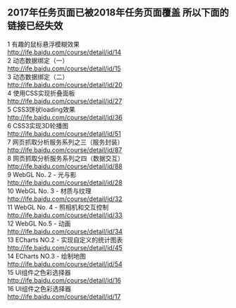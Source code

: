 ## 2017年任务页面已被2018年任务页面覆盖 所以下面的链接已经失效 

1 有趣的鼠标悬浮模糊效果<br>
http://ife.baidu.com/course/detail/id/14<br>
2 动态数据绑定（一）<br>
http://ife.baidu.com/course/detail/id/15<br>
3 动态数据绑定（二）<br>
http://ife.baidu.com/course/detail/id/20<br>
4 使用CSS实现折叠面板<br>
http://ife.baidu.com/course/detail/id/27<br>
5 CSS3饼状loading效果<br>
http://ife.baidu.com/course/detail/id/36<br>
6 CSS3实现3D轮播图<br>
http://ife.baidu.com/course/detail/id/51<br>
7 网页抓取分析服务系列之三（服务封装）<br>
http://ife.baidu.com/course/detail/id/87<br>
8 网页抓取分析服务系列之四（数据交互）<br>
http://ife.baidu.com/course/detail/id/88<br>
9 WebGL No. 2 - 光与影<br>
http://ife.baidu.com/course/detail/id/28<br>
10 WebGL No. 3 - 材质与纹理<br>
http://ife.baidu.com/course/detail/id/32<br>
11 WebGL No. 4 - 照相机和交互控制<br>
http://ife.baidu.com/course/detail/id/33<br>
12 WebGL No.5 - 动画<br>
http://ife.baidu.com/course/detail/id/34<br>
13 ECharts NO.2 - 实现自定义的统计图表<br>
http://ife.baidu.com/course/detail/id/45<br>
14 ECharts NO.3 - 绘制地图<br>
http://ife.baidu.com/course/detail/id/54<br>
15 UI组件之色彩选择器<br>
http://ife.baidu.com/course/detail/id/16<br>
16 UI组件之色彩选择器<br>
http://ife.baidu.com/course/detail/id/17<br>
